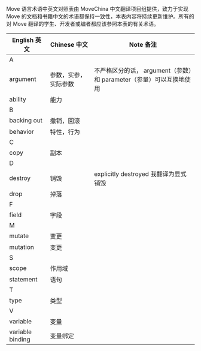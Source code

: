 Move 语言术语中英文对照表由 MoveChina 中文翻译项目组提供，致力于实现 Move 的文档和书籍中文的术语都保持一致性，本表内容将持续更新维护。所有的对 Move 翻译的学生、开发者或编者都应该参照本表的有关术语。

| English 英文 | Chinese 中文 | Note 备注                                                            |
| ------ | --------- | --------------------------------------------------------------------------- |
| A |  |                                                                  |
| argument  | 参数，实参，实际参数     | 不严格区分的话， argument（参数）和 parameter（参量）可以互换地使用  |
| ability  | 能力    |   |
| B |  |
| backing out   | 撤销，回滚     |   |
| behavior   | 特性，行为    |   |
| C |  |   
| copy  | 副本     |   |
| D |  |   
| destroy  | 销毁     |  explicitly destroyed 我翻译为显式销毁 |
| drop  | 掉落     |   |
| F |  |   
| field  | 字段     |   |
| M |  |   
| mutate  | 变更     |   |
| mutation  | 变更     |   |
| S |  |   
| scope  | 作用域     |   |
| statement  | 语句     |   |
| T |  |   
| type  | 类型     |   |
| V |  |                                                                  |
| variable  | 变量     |   |
| variable binding | 变量绑定     |   |


